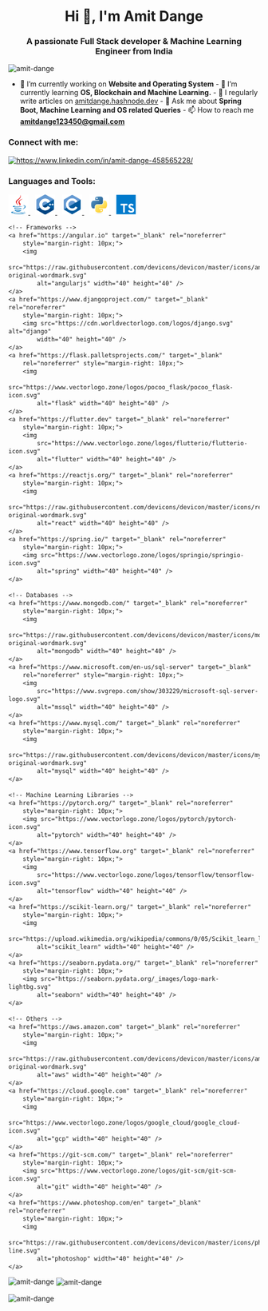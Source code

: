 <h1 align="center">Hi 👋, I'm Amit Dange</h1>
<h3 align="center">A passionate Full Stack developer & Machine Learning Engineer
    from India</h3>

<p align="left"> <img
        src="https://komarev.com/ghpvc/?username=amit-dange&label=Profile%20views&color=0e75b6&style=flat"
        alt="amit-dange" /> </p>

- 🔭 I’m currently working on **Website and Operating System** - 🌱 I’m
currently learning **OS, Blockchain and Machine Learning.** - 📝 I regularly
write articles on [amitdange.hashnode.dev](amitdange.hashnode.dev) - 💬 Ask me
about **Spring Boot, Machine
Learning and OS related Queries** - 📫 How to reach me
**amitdange123450@gmail.com**

<h3 align="left">Connect with me:</h3>
<p align="left">
    <a
        href="https://linkedin.com/in/https://www.linkedin.com/in/amit-dange-458565228/"
        target="blank"><img align="center"
            src="https://raw.githubusercontent.com/rahuldkjain/github-profile-readme-generator/master/src/images/icons/Social/linked-in-alt.svg"
            alt="https://www.linkedin.com/in/amit-dange-458565228/" height="30"
            width="40" /></a>
</p>

<h3 align="left">Languages and Tools:</h3>
<p align="left">
    <!-- Languages -->
    <a href="https://www.java.com" target="_blank" rel="noreferrer"
        style="margin-right: 10px;">
        <img
            src="https://raw.githubusercontent.com/devicons/devicon/master/icons/java/java-original.svg"
            alt="java" width="40" height="40" />
    </a>
    <a href="https://www.w3schools.com/cpp/" target="_blank" rel="noreferrer"
        style="margin-right: 10px;">
        <img
            src="https://raw.githubusercontent.com/devicons/devicon/master/icons/cplusplus/cplusplus-original.svg"
            alt="cplusplus" width="40" height="40" />
    </a>
    <a href="https://www.cprogramming.com/" target="_blank" rel="noreferrer"
        style="margin-right: 10px;">
        <img
            src="https://raw.githubusercontent.com/devicons/devicon/master/icons/c/c-original.svg"
            alt="c" width="40" height="40" />
    </a>
    <a href="https://www.python.org" target="_blank" rel="noreferrer"
        style="margin-right: 10px;">
        <img
            src="https://raw.githubusercontent.com/devicons/devicon/master/icons/python/python-original.svg"
            alt="python" width="40" height="40" />
    </a>
    <a href="https://www.typescriptlang.org/" target="_blank" rel="noreferrer"
        style="margin-right: 10px;">
        <img
            src="https://raw.githubusercontent.com/devicons/devicon/master/icons/typescript/typescript-original.svg"
            alt="typescript" width="40" height="40" />
    </a>

    <!-- Frameworks -->
    <a href="https://angular.io" target="_blank" rel="noreferrer"
        style="margin-right: 10px;">
        <img
            src="https://raw.githubusercontent.com/devicons/devicon/master/icons/angularjs/angularjs-original-wordmark.svg"
            alt="angularjs" width="40" height="40" />
    </a>
    <a href="https://www.djangoproject.com/" target="_blank" rel="noreferrer"
        style="margin-right: 10px;">
        <img src="https://cdn.worldvectorlogo.com/logos/django.svg" alt="django"
            width="40" height="40" />
    </a>
    <a href="https://flask.palletsprojects.com/" target="_blank"
        rel="noreferrer" style="margin-right: 10px;">
        <img
            src="https://www.vectorlogo.zone/logos/pocoo_flask/pocoo_flask-icon.svg"
            alt="flask" width="40" height="40" />
    </a>
    <a href="https://flutter.dev" target="_blank" rel="noreferrer"
        style="margin-right: 10px;">
        <img
            src="https://www.vectorlogo.zone/logos/flutterio/flutterio-icon.svg"
            alt="flutter" width="40" height="40" />
    </a>
    <a href="https://reactjs.org/" target="_blank" rel="noreferrer"
        style="margin-right: 10px;">
        <img
            src="https://raw.githubusercontent.com/devicons/devicon/master/icons/react/react-original-wordmark.svg"
            alt="react" width="40" height="40" />
    </a>
    <a href="https://spring.io/" target="_blank" rel="noreferrer"
        style="margin-right: 10px;">
        <img src="https://www.vectorlogo.zone/logos/springio/springio-icon.svg"
            alt="spring" width="40" height="40" />
    </a>

    <!-- Databases -->
    <a href="https://www.mongodb.com/" target="_blank" rel="noreferrer"
        style="margin-right: 10px;">
        <img
            src="https://raw.githubusercontent.com/devicons/devicon/master/icons/mongodb/mongodb-original-wordmark.svg"
            alt="mongodb" width="40" height="40" />
    </a>
    <a href="https://www.microsoft.com/en-us/sql-server" target="_blank"
        rel="noreferrer" style="margin-right: 10px;">
        <img
            src="https://www.svgrepo.com/show/303229/microsoft-sql-server-logo.svg"
            alt="mssql" width="40" height="40" />
    </a>
    <a href="https://www.mysql.com/" target="_blank" rel="noreferrer"
        style="margin-right: 10px;">
        <img
            src="https://raw.githubusercontent.com/devicons/devicon/master/icons/mysql/mysql-original-wordmark.svg"
            alt="mysql" width="40" height="40" />
    </a>

    <!-- Machine Learning Libraries -->
    <a href="https://pytorch.org/" target="_blank" rel="noreferrer"
        style="margin-right: 10px;">
        <img src="https://www.vectorlogo.zone/logos/pytorch/pytorch-icon.svg"
            alt="pytorch" width="40" height="40" />
    </a>
    <a href="https://www.tensorflow.org" target="_blank" rel="noreferrer"
        style="margin-right: 10px;">
        <img
            src="https://www.vectorlogo.zone/logos/tensorflow/tensorflow-icon.svg"
            alt="tensorflow" width="40" height="40" />
    </a>
    <a href="https://scikit-learn.org/" target="_blank" rel="noreferrer"
        style="margin-right: 10px;">
        <img
            src="https://upload.wikimedia.org/wikipedia/commons/0/05/Scikit_learn_logo_small.svg"
            alt="scikit_learn" width="40" height="40" />
    </a>
    <a href="https://seaborn.pydata.org/" target="_blank" rel="noreferrer"
        style="margin-right: 10px;">
        <img src="https://seaborn.pydata.org/_images/logo-mark-lightbg.svg"
            alt="seaborn" width="40" height="40" />
    </a>

    <!-- Others -->
    <a href="https://aws.amazon.com" target="_blank" rel="noreferrer"
        style="margin-right: 10px;">
        <img
            src="https://raw.githubusercontent.com/devicons/devicon/master/icons/amazonwebservices/amazonwebservices-original-wordmark.svg"
            alt="aws" width="40" height="40" />
    </a>
    <a href="https://cloud.google.com" target="_blank" rel="noreferrer"
        style="margin-right: 10px;">
        <img
            src="https://www.vectorlogo.zone/logos/google_cloud/google_cloud-icon.svg"
            alt="gcp" width="40" height="40" />
    </a>
    <a href="https://git-scm.com/" target="_blank" rel="noreferrer"
        style="margin-right: 10px;">
        <img src="https://www.vectorlogo.zone/logos/git-scm/git-scm-icon.svg"
            alt="git" width="40" height="40" />
    </a>
    <a href="https://www.photoshop.com/en" target="_blank" rel="noreferrer"
        style="margin-right: 10px;">
        <img
            src="https://raw.githubusercontent.com/devicons/devicon/master/icons/photoshop/photoshop-line.svg"
            alt="photoshop" width="40" height="40" />
    </a>
</p>

<p><img align="left"
        src="https://github-readme-stats.vercel.app/api/top-langs?username=amit-dange&show_icons=true&locale=en&layout=compact"
        alt="amit-dange" /></p>

<p>&nbsp;<img align="center"
        src="https://github-readme-stats.vercel.app/api?username=amit-dange&show_icons=true&locale=en"
        alt="amit-dange" /></p>

<p><img align="center"
        src="https://github-readme-streak-stats.herokuapp.com/?user=amit-dange&"
        alt="amit-dange" /></p>